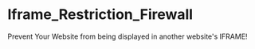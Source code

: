 # Iframe_Restriction_Firewall
Prevent Your Website from being displayed in another website's IFRAME! 
